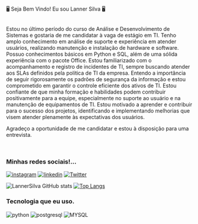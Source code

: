 🖥️ Seja  Bem Vindo!  Eu sou Lanner Silva 🖥️ 
<br/></br>

  Estou no último período do curso de Análise e Desenvolvimento de Sistemas e gostaria de me candidatar à vaga de estágio em TI. Tenho amplo conhecimento em análise de suporte e experiência em atender usuários, realizando manutenção e instalação de hardware e software.
  Possuo conhecimentos básicos em Python e SQL, além de uma sólida experiência com o pacote Office. Estou familiarizado com o acompanhamento e registro de incidentes de TI, sempre buscando atender aos SLAs definidos pela política de TI da empresa. Entendo a importância de seguir rigorosamente os padrões de segurança da informação e estou comprometido em garantir o controle eficiente dos ativos de TI.
  Estou confiante de que minha formação e habilidades podem contribuir positivamente para a equipe, especialmente no suporte ao usuário e na manutenção de equipamentos de TI. Estou motivado a aprender e contribuir para o sucesso dos projetos, identificando e implementando melhorias que visem atender plenamente às expectativas dos usuários.

Agradeço a oportunidade de me candidatar e estou à disposição para uma entrevista.


<br/> 

### Minhas redes sociais!... 
[![instagram](https://img.shields.io/badge/Instagram-E4405F?style=for-the-badge&logo=instagram&logoColor=white)](https://instagram.com/lannersilva)
[![linkedin](https://img.shields.io/badge/LinkedIn-0077B5?style=for-the-badge&logo=linkedin&logoColor=white)](https://www.linkedin.com/in/lanner-silva-7b81b1163/)
[![Twitter](https://img.shields.io/badge/Twitter-1DA1F2?style=for-the-badge&logo=twitter&logoColor=white)](https://twitter.com/armagedonsports?t=YZl4OEI4RdbNDExs8URaHQ&s=09)
<br/>

![LannerSilva GitHub stats](https://github-readme-stats.vercel.app/api?username=LannerSilva&show_icons=true&theme=dracula)
[![Top Langs](https://github-readme-stats.vercel.app/api/top-langs/?username=LannerSilva&layout=compact)](https://github.com/LannerSilva/github-readme-stats)

### Tecnologia que eu uso.
<div style="display: inline_block"> 
<img align="center" alt="python" src="https://img.shields.io/badge/Python-14354C?style=for-the-badge&logo=python&logoColor=white"/>
<img align="center" alt="postgresql" src="https://img.shields.io/badge/PostgreSQL-316192?style=for-the-badge&logo=postgresql&logoColor=white"/>
<img align="center" alt="MYSQL" src="https://img.shields.io/badge/MySQL-00000F?style=for-the-badge&logo=mysql&logoColor=white"/>
</div><br/>

